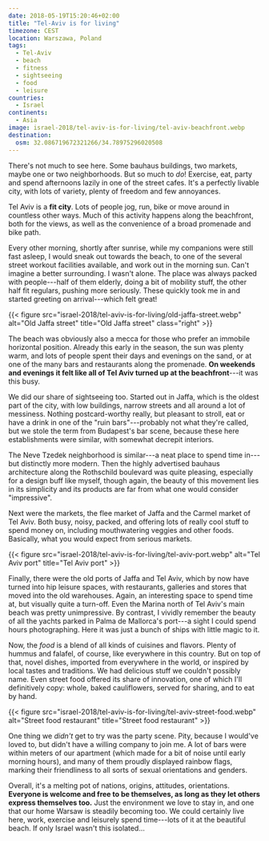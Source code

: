 ```yaml
---
date: 2018-05-19T15:20:46+02:00
title: "Tel-Aviv is for living"
timezone: CEST
location: Warszawa, Poland
tags:
  - Tel-Aviv
  - beach
  - fitness
  - sightseeing
  - food
  - leisure
countries: 
  - Israel
continents: 
  - Asia
image: israel-2018/tel-aviv-is-for-living/tel-aviv-beachfront.webp
destination:
  osm: 32.086719672321266/34.78975296020508
---
```


There's not much to see here. Some bauhaus buildings, two markets, maybe one or two neighborhoods. But so much to *do*! Exercise, eat, party and spend afternoons lazily in one of the street cafes. It's a perfectly livable city, with lots of variety, plenty of freedom and few annoyances.

<!--more-->

Tel Aviv is a **fit city**. Lots of people jog, run, bike or move around in countless other ways. Much of this activity happens along the beachfront, both for the views, as well as the convenience of a broad promenade and bike path.

Every other morning, shortly after sunrise, while my companions were still fast asleep, I would sneak out towards the beach, to one of the several street workout facilities available, and work out in the morning sun. Can't imagine a better surrounding. I wasn't alone. The place was always packed with people---half of them elderly, doing a bit of mobility stuff, the other half fit regulars, pushing more seriously. These quickly took me in and started greeting on arrival---which felt great!

{{< figure src="israel-2018/tel-aviv-is-for-living/old-jaffa-street.webp" alt="Old Jaffa street" title="Old Jaffa street" class="right" >}}

The beach was obviously also a mecca for those who prefer an immobile horizontal position. Already this early in the season, the sun was plenty warm, and lots of people spent their days and evenings on the sand, or at one of the many bars and restaurants along the promenade. **On weekends and evenings it felt like all of Tel Aviv turned up at the beachfront**---it was this busy.

We did our share of sightseeing too. Started out in Jaffa, which is the oldest part of the city, with low buildings, narrow streets and all around a lot of messiness. Nothing postcard-worthy really, but pleasant to stroll, eat or have a drink in one of the "ruin bars"---probably not what they're called, but we stole the term from Budapest's bar scene, because these here establishments were similar, with somewhat decrepit interiors.

The Neve Tzedek neighborhood is similar---a neat place to spend time in---but distinctly more modern. Then the highly advertised bauhaus architecture along the Rothschild boulevard was quite pleasing, especially for a design buff like myself, though again, the beauty of this movement lies in its simplicity and its products are far from what one would consider "impressive".

Next were the markets, the flee market of Jaffa and the Carmel market of Tel Aviv. Both busy, noisy, packed, and offering lots of really cool stuff to spend money on, including mouthwatering veggies and other foods. Basically, what you would expect from serious markets.

{{< figure src="israel-2018/tel-aviv-is-for-living/tel-aviv-port.webp" alt="Tel Aviv port" title="Tel Aviv port" >}}

Finally, there were the old ports of Jaffa and Tel Aviv, which by now have turned into hip leisure spaces, with restaurants, galleries and stores that moved into the old warehouses. Again, an interesting space to spend time at, but visually quite a turn-off. Even the Marina north of Tel Aviv's main beach was pretty unimpressive. By contrast, I vividly remember the beauty of all the yachts parked in Palma de Mallorca's port---a sight I could spend hours photographing. Here it was just a bunch of ships with little magic to it.

Now, the *food* is a blend of all kinds of cuisines and flavors. Plenty of hummus and falafel, of course, like everywhere in this country. But on top of that, novel dishes, imported from everywhere in the world, or inspired by local tastes and traditions. We had delicious stuff we couldn't possibly name. Even street food offered its share of innovation, one of which I'll definitively copy: whole, baked cauliflowers, served for sharing, and to eat by hand.

{{< figure src="israel-2018/tel-aviv-is-for-living/tel-aviv-street-food.webp" alt="Street food restaurant" title="Street food restaurant" >}}

One thing we *didn't* get to try was the party scene. Pity, because I would've loved to, but didn't have a willing company to join me. A lot of bars were within meters of our apartment (which made for a bit of noise until early morning hours), and many of them proudly displayed rainbow flags, marking their friendliness to all sorts of sexual orientations and genders.

Overall, it's a melting pot of nations, origins, attitudes, orientations. **Everyone is welcome and free to be themselves, as long as they let others express themselves too.** Just the environment we love to stay in, and one that our home Warsaw is steadily becoming too. We could certainly live here, work, exercise and leisurely spend time---lots of it at the beautiful beach. If only Israel wasn't this isolated...
